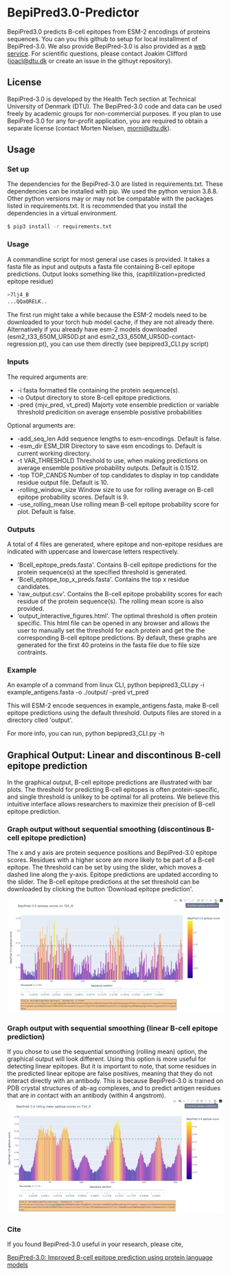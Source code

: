 # BepiPred3.0-Predictor
BepiPred3.0 predicts B-cell epitopes from ESM-2 encodings of proteins sequences. You can you this github to setup for local installment of BepiPred-3.0.
We also provide BepiPred-3.0 is also provided as a [web service](https://services.healthtech.dtu.dk/service.php?BepiPred-3.0).
For scientific questions, please contact Joakim Clifford (joacl@dtu.dk or create an issue in the githuyt repository).

## License
BepiPred-3.0 is developed by the Health Tech section at Technical University of Denmark (DTU). The BepiPred-3.0  code and data can be used freely by academic groups for non-commercial purposes. If you plan to use BepiPred-3.0 for any for-profit application, you are required to obtain a separate license (contact Morten Nielsen, morni@dtu.dk).

## Usage
### Set up
The dependencies for the BepiPred-3.0 are listed in requirements.txt. These dependencies can be installed with pip. We used the python version 3.8.8. Other python versions may or may not be compatable with the packages listed in requirements.txt. It is recommended that you install the dependencies in a virtual environment. 
```bash
$ pip3 install -r requirements.txt
```

### Usage
A commandline script for most general use cases is provided. It takes a fasta file as input and outputs a fasta file containing B-cell epitope predictions. Output looks something like this, (capitilization=predicted epitope residue)
```bash
>7lj4_B
...QQaQRELK..
```

The first run might take a while because the ESM-2 models need to be downloaded to your torch hub model cache, if they are not already there. 
Alternatively if you already have esm-2 models downloaded (esm2_t33_650M_UR50D.pt and esm2_t33_650M_UR50D-contact-regression.pt), you can use them directly (see bepipred3_CLI.py script)

### Inputs 

The required arguments are:

* -i fasta formatted file containing the protein sequence(s).
* -o Output directory to store B-cell epitope predictions.
* -pred {mjv_pred, vt_pred} Majorty vote ensemble prediction or variable threshold predicition on average ensemble posistive probabilities


Optional arguments are:


* -add_seq_len          Add sequence lengths to esm-encodings. Default is false.
* -esm_dir ESM_DIR      Directory to save esm encodings to. Default is current working directory.
* -t VAR_THRESHOLD      Threshold to use, when making predictions on average ensemble positive probability outputs. Default is 0.1512.
* -top TOP_CANDS        Number of top candidates to display in top candidate residue output file. Default is 10.
* -rolling_window_size  Window size to use for rolling average on B-cell epitope probability scores. Default is 9.
* -use_rolling_mean     Use rolling mean B-cell epitope probability score for plot. Default is false.

### Outputs
A total of 4 files are generated, where epitope and non-epitope residues are indicated with uppercase and lowercase letters respectively.
* 'Bcell_epitope_preds.fasta'. Contains B-cell epitope predictions for the protein sequence(s) at the specified threshold is generated.
* 'Bcell_epitope_top_x_preds.fasta'. Contains the top x residue candidates.
* 'raw_output.csv'. Contains the B-cell epitope probability scores for each residue of the protein sequence(s). The rolling mean score is also provided.
* 'output_interactive_figures.html'. The optimal threshold is often protein specific. This html file can be opened in any browser and allows the user to manually set the threshold for each protein and get the the corresponding B-cell epitope predictions. By default, these graphs are generated for the first 40 proteins in the fasta file due to file size contraints.

### Example

An example of a command from linux CLI,
python bepipred3_CLI.py -i example_antigens.fasta -o ./output/ -pred vt_pred 

This will ESM-2 encode sequences in example_antigens.fasta, make B-cell epitope predictions using the default threshold. Outputs files are stored in a directory clled 'output'.

For more info, you can run,
python bepipred3_CLI.py -h

## Graphical Output: Linear and discontinous B-cell epitope prediction
In the graphical output, B-cell epitope predictions are illustrated with bar plots. The threshold for predicting B-cell epitopes is often protein-specific, and single threshold is unlikey to be optimal for all proteins. We believe this intuitive interface allows researchers to maximize their precision of B-cell epitope prediction.

### Graph output without sequential smoothing (discontinous B-cell epitope prediction)
The x and y axis are protein sequence positions and BepiPred-3.0 epitope scores.
Residues with a higher score are more likely to be part of a B-cell epitope.
The threshold can be set by using the slider, which moves a dashed line along the y-axis.
Epitope predictions are updated according to the slider.
The B-cell epitope predictions at the set threshold can be downloaded by clicking the button 'Download epitope prediction'.

![Screenshot](GraphOutput.png)

### Graph output with sequential smoothing (linear B-cell epitope prediction)
If you chose to use the sequential smoothing (rolling mean) option, the graphical output will look different.
Using this option is more useful for detecting linear epitopes. But it is important to note, that some residues in the predicted linear epitope
are false positives, meaning that they do not interact directly with an antibody. This is because BepiPred-3.0 is trained on PDB crystal structures of ab-ag complexes, and to predict antigen residues that are in contact with an antibody (within 4 angstrom).
![Screenshot](GraphOutputWSeqSmooth.png)

### Cite
If you found BepiPred-3.0 useful in your research, please cite,

[BepiPred-3.0: Improved B-cell epitope prediction using protein language models](https://doi.org/10.1002/pro.4497)
